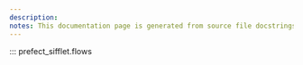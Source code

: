```yaml
---
description: 
notes: This documentation page is generated from source file docstrings.
---
```


::: prefect_sifflet.flows
